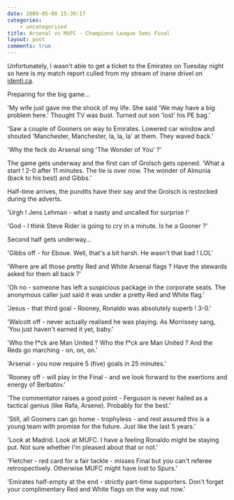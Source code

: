 ```yaml
---
date: 2009-05-08 15:39:17
categories:
    - uncategorised
title: Arsenal vs MUFC - Champions League Semi Final
layout: post
comments: true
---
```

Unfortunately, I wasn't able to get a ticket to the Emirates on Tuesday
night so here is my match report culled from my stream of inane drivel
on [identi.ca](http://identi.ca/andyc/).

Preparing for the big game...

'My wife just gave me the shock of my life. She said 'We may have a big
problem here.' Thought TV was bust. Turned out son 'lost' his PE bag.'

'Saw a couple of Gooners on way to Emirates. Lowered car window and
shouted 'Manchester, Manchester, la, la, la' at them. They waved back.'

'Why the feck do Arsenal sing 'The Wonder of You' ?'

The game gets underway and the first can of Grolsch gets opened.
'What a start ! 2-0 after 11 minutes. The tie is over now. The wonder of
Almunia (back to his best) and Gibbs.'

Half-time arrives, the pundits have their say and the Grolsch is
restocked during the adverts.

'Urgh ! Jens Lehman - what a nasty and uncalled for surprise !'

'God - I think Steve Rider is going to cry in a minute. Is he a Gooner
?'

Second half gets underway...

'Gibbs off - for Eboue. Well, that's a bit harsh. He wasn't that bad !
LOL'

'Where are all those pretty Red and White Arsenal flags ? Have the
stewards asked for them all back ?'

'Oh no - someone has left a suspicious package in the corporate seats.
The anonymous caller just said it was under a pretty Red and White
flag.'

'Jesus - that third goal - Rooney, Ronaldo was absolutely superb ! 3-0.'

'Walcott off - never actually realised he was playing. As Morrissey
sang, 'You just haven't earned it yet, baby.'

'Who the f\*ck are Man United ? Who the f\*ck are Man United ? And the
Reds go marching - on, on, on.'

'Arsenal - you now require 5 (five) goals in 25 minutes.'

'Rooney off - will play in the Final - and we look forward to the
exertions and energy of Berbatov.'

'The commentator raises a good point - Ferguson is never hailed as a
tactical genius (like Rafa, Arsene). Probably for the best.'

'Still, all Gooners can go home - trophyless - and rest assured this is
a young team with promise for the future. Just like the last 5 years.'

'Look at Madrid. Look at MUFC. I have a feeling Ronaldo might be staying
put. Not sure whether I'm pleased about that or not.'

'Fletcher - red card for a fair tackle - misses Final but you can't
referee retrospectively. Otherwise MUFC might have lost to Spurs.'

'Emirates half-empty at the end - strictly part-time supporters. Don't
forget your complimentary Red and White flags on the way out now.'
